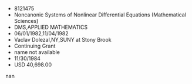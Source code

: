 
* 8121475
* Noncanonic Systems of Nonlinear Differential Equations (Mathematical Sciences)
* DMS,APPLIED MATHEMATICS
* 06/01/1982,11/04/1982
* Vaclav Dolezal,NY,SUNY at Stony Brook
* Continuing Grant
*   name not available
* 11/30/1984
* USD 40,698.00

nan
